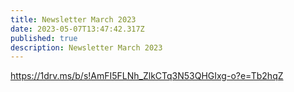 ```yaml
---
title: Newsletter March 2023
date: 2023-05-07T13:47:42.317Z
published: true
description: Newsletter March 2023
---
```

<https://1drv.ms/b/s!AmFI5FLNh_ZlkCTq3N53QHGIxg-o?e=Tb2hqZ>
